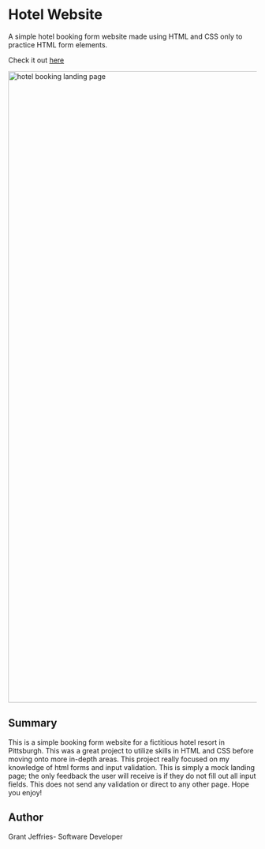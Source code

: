 # Hotel Website

A simple hotel booking form website made using HTML and CSS only to practice HTML form elements.

Check it out [here](https://grantj24.github.io/Hotel-Website/)

 <img width="1279" alt="hotel booking landing page" src=https://user-images.githubusercontent.com/46577330/188704232-98b6d08d-fba4-431a-aa71-61a4befa6723.jpg>


## Summary

This is a simple booking form website for a fictitious hotel resort in Pittsburgh. This was a great project to utilize skills in HTML and CSS before moving onto more in-depth areas. This project really focused on my knowledge of html forms and input validation. This is simply a mock landing page; the only feedback the user will receive is if they do not fill out all input fields. This does not send any validation or direct to any other page. Hope you enjoy!

## Author

Grant Jeffries- Software Developer 
